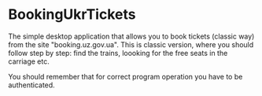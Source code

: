 # BookingUkrTickets
The simple desktop application that allows you to book tickets (classic way) from the site "booking.uz.gov.ua". 
This is classic version, where you should follow step by step: find the trains, loooking for the free seats in the carriage etc.  

You should remember that for correct program operation you have to be authenticated.
